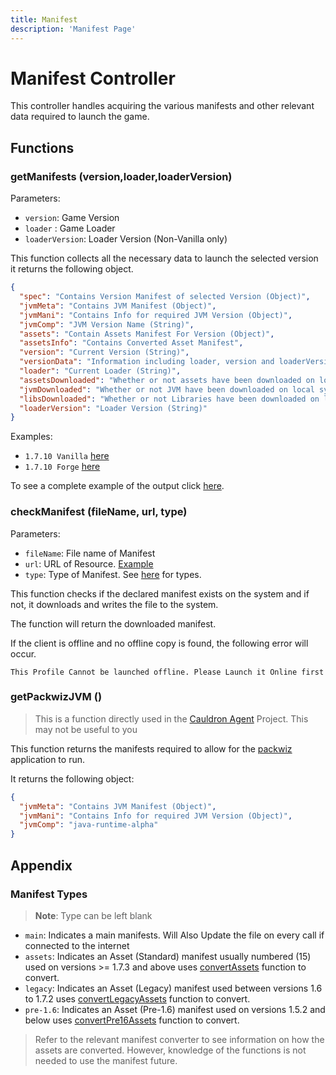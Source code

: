 ```yaml
---
title: Manifest
description: 'Manifest Page'
---
```


# Manifest Controller

This controller handles acquiring the various manifests and other relevant data required to launch the game.

## Functions

### getManifests (version,loader,loaderVersion)

Parameters:

+ `version`: Game Version
+ `loader` : Game Loader
+ `loaderVersion`: Loader Version (Non-Vanilla only)

This function collects all the necessary data to launch the selected version it returns the following object.

```json
{
  "spec": "Contains Version Manifest of selected Version (Object)",
  "jvmMeta": "Contains JVM Manifest (Object)",
  "jvmMani": "Contains Info for required JVM Version (Object)",
  "jvmComp": "JVM Version Name (String)",
  "assets": "Contain Assets Manifest For Version (Object)",
  "assetsInfo": "Contains Converted Asset Manifest",
  "version": "Current Version (String)",
  "versionData": "Information including loader, version and loaderVersion (Object)",
  "loader": "Current Loader (String)",
  "assetsDownloaded": "Whether or not assets have been downloaded on local system (Boolean)",
  "jvmDownloaded": "Whether or not JVM have been downloaded on local system (Boolean)",
  "libsDownloaded": "Whether or not Libraries have been downloaded on local system (Boolean)",
  "loaderVersion": "Loader Version (String)"
}
```

Examples:

+ `1.7.10 Vanilla` [here](http://files.cauldronmc.com/debug/exampleVanilla.json)
+ `1.7.10 Forge` [here](http://files.cauldronmc.com/debug/exampleForge.json)

To see a complete example of the output click [here](http://files.cauldronmc.com/debug/exampleManifest.json).

### checkManifest (fileName, url, type)

Parameters:

+ `fileName`: File name of Manifest
+ `url`: URL of Resource. [Example](https://launchermeta.mojang.com/mc/game/version_manifest.json)
+ `type`: Type of Manifest. See [here](#manifest-types) for types.

This function checks if the declared manifest exists on the system and if not,
it downloads and writes the file to the system.

The function will return the downloaded manifest.

If the client is offline and no offline copy is found, the following error will occur.

```
This Profile Cannot be launched offline. Please Launch it Online first
```

### getPackwizJVM ()

> This is a function directly used in the [Cauldron Agent](/agent/introduction) Project. This may not be useful to you

This function returns the manifests required to allow for the [packwiz](https://packwiz.infra.link/) application to run.

It returns the following object:

```json
{
  "jvmMeta": "Contains JVM Manifest (Object)",
  "jvmMani": "Contains Info for required JVM Version (Object)",
  "jvmComp": "java-runtime-alpha"
}
```

## Appendix

### Manifest Types

> **Note**: Type can be left blank

+ `main`: Indicates a main manifests. Will Also Update the file on every call if connected to the internet
+ `assets`: Indicates an Asset (Standard) manifest usually numbered (15) used on versions >= 1.7.3 and above
  uses [convertAssets]() function to convert.
+ `legacy`: Indicates an Asset (Legacy) manifest used between versions 1.6 to 1.7.2 uses [convertLegacyAssets]()
  function to convert.
+ `pre-1.6`: Indicates an Asset (Pre-1.6) manifest used on versions 1.5.2 and below uses [convertPre16Assets]() function
  to convert.

> Refer to the relevant manifest converter to see information on how the assets are converted. However, knowledge of the
> functions is not needed to use the manifest future.






